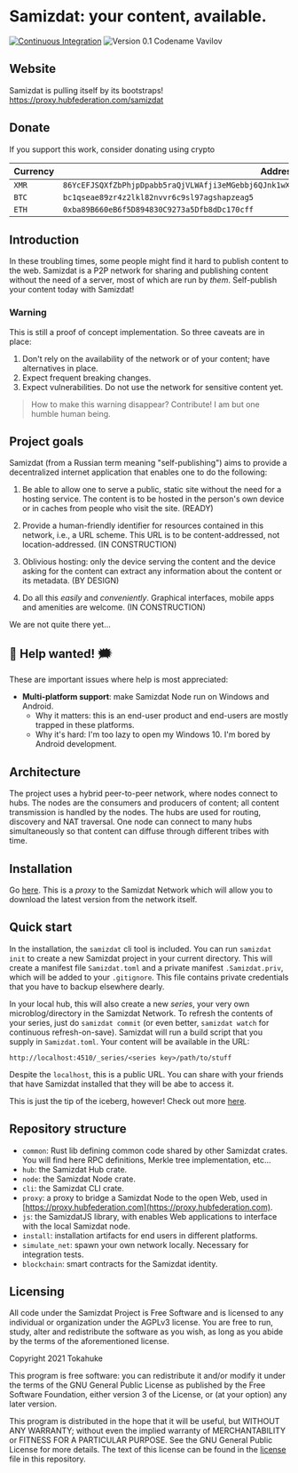 # Samizdat: your content, available.

[![Continuous Integration](https://github.com/tokahuke/samizdat/actions/workflows/deploy-testbed.yaml/badge.svg?branch=stable)](https://github.com/tokahuke/samizdat/actions/workflows/deploy-testbed.yaml)
![Version 0.1 Codename Vavilov](https://img.shields.io/badge/version-0.1--vavilov-informational)

## Website

Samizdat is pulling itself by its bootstraps!
https://proxy.hubfederation.com/samizdat

## Donate

If you support this work, consider donating using crypto

| Currency | Address                                      |
|----------|----------------------------------------------|
| `XMR`    | `86YcEFJSQXfZbPhjpDpabb5raQjVLWAfji3eMGebbj6QJnk1wXfgfqx9pgqURUWqMbjW7mNTC79guNEEsGPKJbRGKxEkrAN` |
| `BTC`    | `bc1qseae89zr4z2lkl82nvvr6c9sl97agshapzeag5` |
| `ETH`    | `0xba89B660eB6f5D894830C9273a5Dfb8dDc170cff` |


## Introduction

In these troubling times, some people might find it hard to publish content to the web. Samizdat is a P2P network for sharing and publishing content without the need of a server, most of which are run by _them_. Self-publish your content today with Samizdat!

### Warning

This is still a proof of concept implementation. So three caveats are in place:

1. Don't rely on the availability of the network or of your content; have alternatives in place.
2. Expect frequent breaking changes.
3. Expect vulnerabilities. Do not use the network for sensitive content yet.

> How to make this warning disappear? Contribute! I am but one humble human being.

## Project goals

Samizdat (from a Russian term meaning "self-publishing") aims to provide a decentralized internet application that enables one to do the following:

1. Be able to allow one to serve a public, static site without the need for a hosting service. The content is to be hosted in the person's own device or in caches from people who visit the site. (READY)

2. Provide a human-friendly identifier for resources contained in this network, i.e., a URL scheme. This URL is to be content-addressed, not location-addressed. (IN CONSTRUCTION)

3. Oblivious hosting: only the device serving the content and the device asking for the content can extract any information about the content or its metadata. (BY DESIGN)

4. Do all this _easily_ and _conveniently_. Graphical interfaces, mobile apps and amenities are welcome. (IN CONSTRUCTION)

We are not quite there yet...
 
## 📢 Help wanted! 🗯

These are important issues where help is most appreciated:

* **Multi-platform support**: make Samizdat Node run on Windows and Android.
    * Why it matters: this is an end-user product and end-users are mostly trapped in these platforms.
    * Why it's hard: I'm too lazy to open my Windows 10. I'm bored by Android development.

## Architecture

The project uses a hybrid peer-to-peer network, where nodes connect to hubs. The nodes are the consumers and producers of content; all content transmission is handled by the nodes. The hubs are used for routing, discovery and NAT traversal. One node can connect to many hubs simultaneously so that content can diffuse through different tribes with time.

## Installation

Go [here](https://proxy.hubfederation.com/_series/fGfgc7ibvwy26U7nHjcaAhYmyLvXl84Ld-qab_0PPJc/install). This is a _proxy_ to the Samizdat Network which will allow you to download the latest version from the network itself.

## Quick start

In the installation, the `samizdat` cli tool is included. You can run `samizdat init` to create a new Samizdat project in your current directory. This will create a manifest file `Samizdat.toml` and a private manifest `.Samizdat.priv`, which will be added to your `.gitignore`. This file contains private credentials that you have to backup elsewhere dearly.

In your local hub, this will also create a new _series_, your very own microblog/directory in the Samizdat Network. To refresh the contents of your series, just do `samizdat commit` (or even better, `samizdat watch` for continuous refresh-on-save). Samizdat will run a build script that you supply in `Samizdat.toml`. Your content will be available in the URL:

```
http://localhost:4510/_series/<series key>/path/to/stuff
```

Despite the `localhost`, this is a public URL. You can share with your friends that have Samizdat installed that 
they will be abe to access it.

This is just the tip of the iceberg, however! Check out more [here](https://proxy.hubfederation.com/_series/fGfgc7ibvwy26U7nHjcaAhYmyLvXl84Ld-qab_0PPJc/docs).


## Repository structure

* `common`: Rust lib defining common code shared by other Samizdat crates. You will find here RPC definitions, Merkle tree implementation, etc...
* `hub`: the Samizdat Hub crate. 
* `node`: the Samizdat Node crate.
* `cli`: the Samizdat CLI crate.
* `proxy`: a proxy to bridge a Samizdat Node to the open Web, used in [https://proxy.hubfederation.com](https://proxy.hubfederation.com).
* `js`: the SamizdatJS library, with enables Web applications to interface with the local Samizdat node. 
* `install`: installation artifacts for end users in different platforms.
* `simulate_net`: spawn your own network locally. Necessary for integration tests.
* `blockchain`: smart contracts for the Samizdat identity. 

## Licensing

All code under the Samizdat Project is Free Software and is licensed to any individual or
    organization under the AGPLv3 license. You are free to run, study, alter and redistribute
    the software as you wish, as long as you abide by the terms of the aforementioned license.

Copyright 2021 Tokahuke

This program is free software: you can redistribute it and/or modify
it under the terms of the GNU General Public License as published by
the Free Software Foundation, either version 3 of the License, or
(at your option) any later version.

This program is distributed in the hope that it will be useful,
but WITHOUT ANY WARRANTY; without even the implied warranty of
MERCHANTABILITY or FITNESS FOR A PARTICULAR PURPOSE.  See the
GNU General Public License for more details. The text of this license
can be found in the [license](./license) file in this repository.
